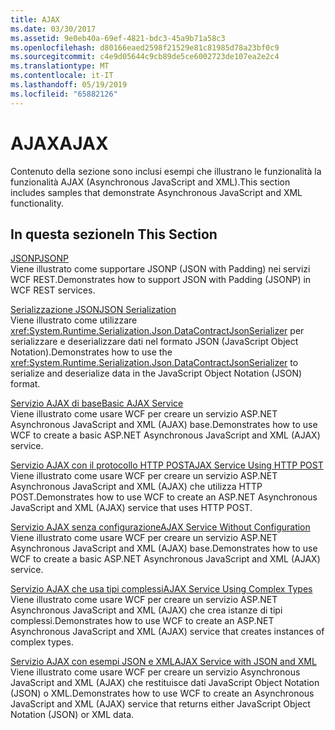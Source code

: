 ```yaml
---
title: AJAX
ms.date: 03/30/2017
ms.assetid: 9e0eb40a-69ef-4821-bdc3-45a9b71a58c3
ms.openlocfilehash: d80166eaed2598f21529e81c81985d78a23bf0c9
ms.sourcegitcommit: c4e9d05644c9cb89de5ce6002723de107ea2e2c4
ms.translationtype: MT
ms.contentlocale: it-IT
ms.lasthandoff: 05/19/2019
ms.locfileid: "65882126"
---
```

# <a name="ajax"></a><span data-ttu-id="714b1-102">AJAX</span><span class="sxs-lookup"><span data-stu-id="714b1-102">AJAX</span></span>
<span data-ttu-id="714b1-103">Contenuto della sezione sono inclusi esempi che illustrano le funzionalità la funzionalità AJAX (Asynchronous JavaScript and XML).</span><span class="sxs-lookup"><span data-stu-id="714b1-103">This section includes samples that demonstrate Asynchronous JavaScript and XML functionality.</span></span>  
  
## <a name="in-this-section"></a><span data-ttu-id="714b1-104">In questa sezione</span><span class="sxs-lookup"><span data-stu-id="714b1-104">In This Section</span></span>  
 [<span data-ttu-id="714b1-105">JSONP</span><span class="sxs-lookup"><span data-stu-id="714b1-105">JSONP</span></span>](../../../../docs/framework/wcf/samples/jsonp.md)  
 <span data-ttu-id="714b1-106">Viene illustrato come supportare JSONP (JSON with Padding) nei servizi WCF REST.</span><span class="sxs-lookup"><span data-stu-id="714b1-106">Demonstrates how to support JSON with Padding (JSONP) in WCF REST services.</span></span>  
  
 [<span data-ttu-id="714b1-107">Serializzazione JSON</span><span class="sxs-lookup"><span data-stu-id="714b1-107">JSON Serialization</span></span>](../../../../docs/framework/wcf/samples/json-serialization.md)  
 <span data-ttu-id="714b1-108">Viene illustrato come utilizzare <xref:System.Runtime.Serialization.Json.DataContractJsonSerializer> per serializzare e deserializzare dati nel formato JSON (JavaScript Object Notation).</span><span class="sxs-lookup"><span data-stu-id="714b1-108">Demonstrates how to use the <xref:System.Runtime.Serialization.Json.DataContractJsonSerializer> to serialize and deserialize data in the JavaScript Object Notation (JSON) format.</span></span>  
  
 [<span data-ttu-id="714b1-109">Servizio AJAX di base</span><span class="sxs-lookup"><span data-stu-id="714b1-109">Basic AJAX Service</span></span>](../../../../docs/framework/wcf/samples/basic-ajax-service.md)  
 <span data-ttu-id="714b1-110">Viene illustrato come usare WCF per creare un servizio ASP.NET Asynchronous JavaScript and XML (AJAX) base.</span><span class="sxs-lookup"><span data-stu-id="714b1-110">Demonstrates how to use WCF to create a basic ASP.NET Asynchronous JavaScript and XML (AJAX) service.</span></span>  
  
 [<span data-ttu-id="714b1-111">Servizio AJAX con il protocollo HTTP POST</span><span class="sxs-lookup"><span data-stu-id="714b1-111">AJAX Service Using HTTP POST</span></span>](../../../../docs/framework/wcf/samples/ajax-service-using-http-post.md)  
 <span data-ttu-id="714b1-112">Viene illustrato come usare WCF per creare un servizio ASP.NET Asynchronous JavaScript and XML (AJAX) che utilizza HTTP POST.</span><span class="sxs-lookup"><span data-stu-id="714b1-112">Demonstrates how to use WCF to create an ASP.NET Asynchronous JavaScript and XML (AJAX) service that uses HTTP POST.</span></span>  
  
 [<span data-ttu-id="714b1-113">Servizio AJAX senza configurazione</span><span class="sxs-lookup"><span data-stu-id="714b1-113">AJAX Service Without Configuration</span></span>](../../../../docs/framework/wcf/samples/ajax-service-without-configuration.md)  
 <span data-ttu-id="714b1-114">Viene illustrato come usare WCF per creare un servizio ASP.NET Asynchronous JavaScript and XML (AJAX) base.</span><span class="sxs-lookup"><span data-stu-id="714b1-114">Demonstrates how to use WCF to create a basic ASP.NET Asynchronous JavaScript and XML (AJAX) service.</span></span>  
  
 [<span data-ttu-id="714b1-115">Servizio AJAX che usa tipi complessi</span><span class="sxs-lookup"><span data-stu-id="714b1-115">AJAX Service Using Complex Types</span></span>](../../../../docs/framework/wcf/samples/ajax-service-using-complex-types-sample.md)  
 <span data-ttu-id="714b1-116">Viene illustrato come usare WCF per creare un servizio ASP.NET Asynchronous JavaScript and XML (AJAX) che crea istanze di tipi complessi.</span><span class="sxs-lookup"><span data-stu-id="714b1-116">Demonstrates how to use WCF to create an ASP.NET Asynchronous JavaScript and XML (AJAX) service that creates instances of complex types.</span></span>  
  
 [<span data-ttu-id="714b1-117">Servizio AJAX con esempi JSON e XML</span><span class="sxs-lookup"><span data-stu-id="714b1-117">AJAX Service with JSON and XML</span></span>](../../../../docs/framework/wcf/samples/ajax-service-with-json-and-xml-sample.md)  
 <span data-ttu-id="714b1-118">Viene illustrato come usare WCF per creare un servizio Asynchronous JavaScript and XML (AJAX) che restituisce dati JavaScript Object Notation (JSON) o XML.</span><span class="sxs-lookup"><span data-stu-id="714b1-118">Demonstrates how to use WCF to create an Asynchronous JavaScript and XML (AJAX) service that returns either JavaScript Object Notation (JSON) or XML data.</span></span>
